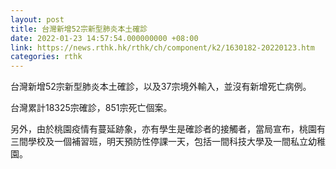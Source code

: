 ```yaml
---
layout: post
title: 台灣新增52宗新型肺炎本土確診
date: 2022-01-23 14:57:54.000000000 +08:00
link: https://news.rthk.hk/rthk/ch/component/k2/1630182-20220123.htm
categories: rthk
---
```


台灣新增52宗新型肺炎本土確診，以及37宗境外輸入，並沒有新增死亡病例。

台灣累計18325宗確診，851宗死亡個案。

另外，由於桃園疫情有蔓延跡象，亦有學生是確診者的接觸者，當局宣布，桃園有三間學校及一個補習班，明天預防性停課一天，包括一間科技大學及一間私立幼稚園。
